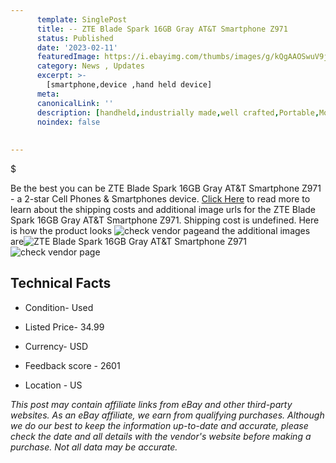 ```yaml
---
      template: SinglePost
      title: -- ZTE Blade Spark 16GB Gray AT&T Smartphone Z971
      status: Published
      date: '2023-02-11'
      featuredImage: https://i.ebayimg.com/thumbs/images/g/kQgAAOSwuV9jvE95/s-l225.jpg
      category: News , Updates
      excerpt: >-
        [smartphone,device ,hand held device]
      meta:
      canonicalLink: ''
      description: [handheld,industrially made,well crafted,Portable,Mobile,Compact,Convenient,Lightweight,Maneuverable,Man-portable,Miniature,Carriable,Hand-held,Light,Holdable,Transportable,Mobile device,Pocket-sized,On-the-go,Wireless,Cordless,Compact size,Convenient size, smartphone,device ,hand held device]
      noindex: false
      
        
---
```

$

Be the best you can be  ZTE Blade Spark 16GB Gray AT&T Smartphone Z971 - a 2-star Cell Phones & Smartphones device. [Click Here](https://www.ebay.com/itm/185731117185?hash=item2b3e6ff081%3Ag%3AkQgAAOSwuV9jvE95&mkevt=1&mkcid=1&mkrid=711-53200-19255-0&campid=%253CePNCampaignId%253E&customid=%253CreferenceId%253E&toolid=10049) to read more to learn about the shipping costs and additional image urls for the ZTE Blade Spark 16GB Gray AT&T Smartphone Z971. Shipping cost is undefined. Here is how the product looks ![check vendor page](https://i.ebayimg.com/thumbs/images/g/kQgAAOSwuV9jvE95/s-l225.jpg)and the additional images are![ZTE Blade Spark 16GB Gray AT&T Smartphone Z971](https://i.ebayimg.com/images/g/kQgAAOSwuV9jvE95/s-l640.jpg)![check vendor page](https://origin-galleryplus.ebayimg.com/ws/web/185731117185_2_0_1/225x225.jpg,https://origin-galleryplus.ebayimg.com/ws/web/185731117185_3_0_1/225x225.jpg)



 ## Technical Facts 



     
      

 - Condition- Used 


      

 - Listed Price- 34.99 


      

 - Currency- USD 


      

 - Feedback score - 2601 


      

 - Location - US 


      
      

 *_This post may contain affiliate links from eBay and other third-party websites. As an eBay affiliate, we earn from qualifying purchases. Although we do our best to keep the information up-to-date and accurate, please check the date and all details with the vendor's website before making a purchase. Not all data may be accurate._*






